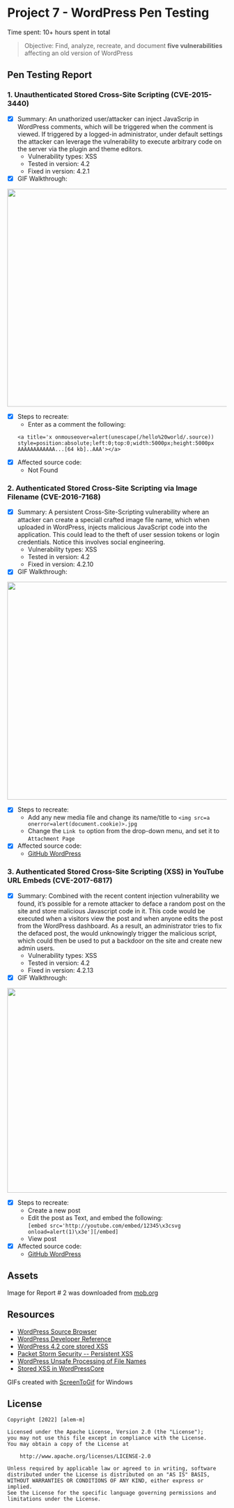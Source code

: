 # Project 7 - WordPress Pen Testing

Time spent: 10+ hours spent in total

> Objective: Find, analyze, recreate, and document **five vulnerabilities** affecting an old version of WordPress

## Pen Testing Report

### 1. Unauthenticated Stored Cross-Site Scripting (CVE-2015-3440)

- [x] Summary: An unathorized user/attacker can inject JavaScrip in WordPress comments, which will be triggered when the comment is viewed. If triggered by a logged-in administrator, under default settings the attacker can leverage the vulnerability to execute arbitrary code on the server via the plugin and theme editors.
  - Vulnerability types: XSS
  - Tested in version: 4.2
  - Fixed in version: 4.2.1
- [x] GIF Walkthrough: 
<img src='https://user-images.githubusercontent.com/91217813/198522301-196eeda8-ff20-4d27-ab4d-c92cc6a27bec.gif' width='850' height='500' />

- [x] Steps to recreate: 
    - Enter as a comment the following:
    ```
    <a title='x onmouseover=alert(unescape(/hello%20world/.source)) style=position:absolute;left:0;top:0;width:5000px;height:5000px  AAAAAAAAAAAA...[64 kb]..AAA'></a>
    ```
- [x] Affected source code:
  - Not Found
  
### 2. Authenticated Stored Cross-Site Scripting via Image Filename (CVE-2016-7168)

- [x] Summary: A persistent Cross-Site-Scripting vulnerability where an attacker can create a speciall crafted image file name, which when uploaded in WordPress, injects malicious JavaScript code into the application. This could lead to the theft of user session tokens or login credentials. Notice this involves social engineering.
  - Vulnerability types: XSS
  - Tested in version: 4.2
  - Fixed in version: 4.2.10
- [x] GIF Walkthrough: 
<img src='https://user-images.githubusercontent.com/91217813/198522301-196eeda8-ff20-4d27-ab4d-c92cc6a27bec.gif' width='850' height='500' />

- [x] Steps to recreate:
    - Add any new media file and change its name/title to `<img src=a onerror=alert(document.cookie)>.jpg`
    - Change the `Link to` option from the drop-down menu, and set it to `Attachment Page`
- [x] Affected source code:
  - [GitHub WordPress](https://core.trac.wordpress.org/browser/tags/version/src/source_file.php)

### 3. Authenticated Stored Cross-Site Scripting (XSS) in YouTube URL Embeds (CVE-2017-6817)

- [x] Summary: Combined with the recent content injection vulnerability we found, it’s possible for a remote attacker to deface a random post on the site and store malicious Javascript code in it. This code would be executed when a visitors view the post and when anyone edits the post from the WordPress dashboard. As a result, an administrator tries to fix the defaced post, the would unknowingly trigger the malicious script, which could then be used to put a backdoor on the site and create new admin users.
  - Vulnerability types: XSS
  - Tested in version: 4.2
  - Fixed in version: 4.2.13
- [x] GIF Walkthrough: 
<img src='https://user-images.githubusercontent.com/91217813/198540301-67582958-73c7-4d05-805d-95c95f5c4021.gif' width='850' height='470' />

- [x] Steps to recreate: 
    - Create a new post
    - Edit the post as Text, and embed the following:<br>
    ```[embed src='http://youtube.com/embed/12345\x3csvg onload=alert(1)\x3e'][/embed]```
    - View post
- [x] Affected source code:
  - [GitHub WordPress](https://core.trac.wordpress.org/browser/tags/version/src/source_file.php)

## Assets

Image for Report # 2 was downloaded from [mob.org](https://wallpaper.mob.org/)

## Resources

- [WordPress Source Browser](https://core.trac.wordpress.org/browser/)
- [WordPress Developer Reference](https://developer.wordpress.org/reference/)
- [WordPress 4.2 core stored XSS](https://klikki.fi/wordpress-4-2-core-stored-xss/)
- [Packet Storm Security -- Persistent XSS](https://packetstormsecurity.com/files/131644/)
- [WordPress Unsafe Processing of File Names](https://sumofpwn.nl/advisory/2016/persistent_cross_site_scripting_vulnerability_in_wordpress_due_to_unsafe_processing_of_file_names.html)
- [Stored XSS in WordPressCore](https://blog.sucuri.net/2017/03/stored-xss-in-wordpress-core.html)

GIFs created with [ScreenToGif](https://www.screentogif.com/) for Windows



## License

    Copyright [2022] [alem-m]

    Licensed under the Apache License, Version 2.0 (the "License");
    you may not use this file except in compliance with the License.
    You may obtain a copy of the License at

        http://www.apache.org/licenses/LICENSE-2.0

    Unless required by applicable law or agreed to in writing, software
    distributed under the License is distributed on an "AS IS" BASIS,
    WITHOUT WARRANTIES OR CONDITIONS OF ANY KIND, either express or implied.
    See the License for the specific language governing permissions and
    limitations under the License.
